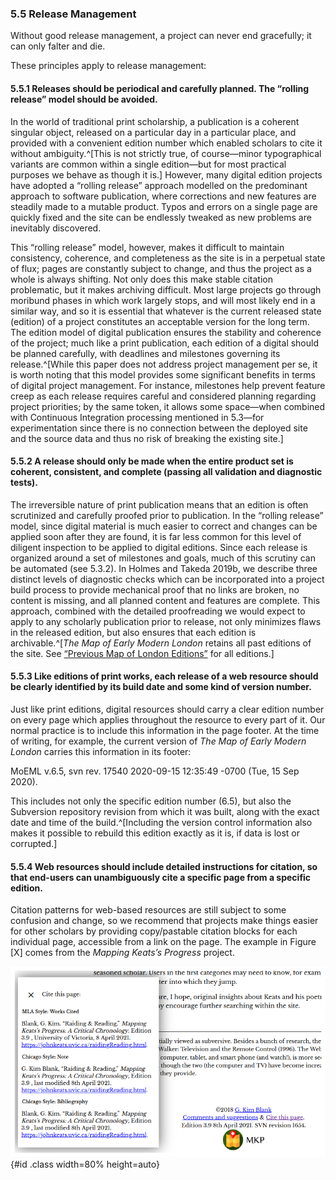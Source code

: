 
### 5.5 Release Management 

Without good release management, a project can never end gracefully; it can only falter and die. 

These principles apply to release management:

#### 5.5.1 Releases should be periodical and carefully planned. The “rolling release” model should be avoided.

In the world of traditional print scholarship, a publication is a coherent singular object, released on a particular day in a particular place, and provided with a convenient edition number which enabled scholars to cite it without ambiguity.^[This is not strictly true, of course—minor typographical variants are common within a single edition—but for most practical purposes we behave as though it is.] However, many digital edition projects have adopted a “rolling release” approach modelled on the predominant approach to software publication, where corrections and new features are steadily made to a mutable product. Typos and errors on a single page are quickly fixed and the site can be endlessly tweaked as new problems are inevitably discovered. 

This “rolling release” model, however, makes it difficult to maintain consistency, coherence, and completeness as the site is in a perpetual state of flux; pages are constantly subject to change, and thus the project as a whole is always shifting. Not only does this make stable citation problematic, but it makes archiving difficult. Most large projects go through moribund phases in which work largely stops, and will most likely end in a similar way, and so it is essential that whatever is the current released state (edition) of a project constitutes an acceptable version for the long term. The edition model of digital publication ensures the stability and coherence of the project; much like a print publication, each edition of a digital should be planned carefully, with deadlines and milestones governing its release.^[While this paper does not address project management per se, it is worth noting that this model provides some significant benefits in terms of digital project management. For instance, milestones help prevent feature creep as each release requires careful and considered planning regarding project priorities; by the same token, it allows some space—when combined with Continuous Integration processing mentioned in 5.3—for experimentation since there is no connection between the deployed site and the source data and thus no risk of breaking the existing site.]

#### 5.5.2 A release should only be made when the entire product set is coherent, consistent, and complete (passing all validation and diagnostic tests).

The irreversible nature of print publication means that an edition is often scrutinized and carefully proofed prior to publication. In the “rolling release” model, since digital material is much easier to correct and changes can be applied soon after they are found, it is far less common for this level of diligent inspection to be applied to digital editions. Since each release is organized around a set of milestones and goals, much of this scrutiny can be automated (see 5.3.2).  In Holmes and Takeda 2019b, we describe three distinct levels of diagnostic checks which can be incorporated into a project build process to provide mechanical proof that no links are broken, no content is missing, and all planned content and features are complete. This approach, combined with the detailed proofreading we would expect to apply to any scholarly publication prior to release, not only minimizes flaws in the released edition, but also ensures that each edition is archivable.^[*The Map of Early Modern London* retains all past editions of the site. See [“Previous Map of London Editions”](https://mapoflondon.uvic.ca/edition/)  for all editions.]

#### 5.5.3 Like editions of print works, each release of a web resource should be clearly identified by its build date and some kind of version number.

Just like print editions, digital resources should carry a clear edition number on every page  which applies throughout the resource to every part of it. Our normal practice is to include this information in the page footer. At the time of writing, for example, the current version of *The Map of Early Modern London* carries this information in its footer:

MoEML v.6.5, svn rev. 17540 2020-09-15 12:35:49 -0700 (Tue, 15 Sep 2020). 

This includes not only the specific edition number (6.5), but also the Subversion repository revision from which it was built, along with the exact date and time of the build.^[Including the version control information also makes it possible to rebuild this edition exactly as it is, if data is lost or corrupted.]

#### 5.5.4 Web resources should include detailed instructions for citation, so that end-users can unambiguously cite a specific page from a specific edition.

Citation patterns for web-based resources are still subject to some confusion and change, so we recommend that projects make things easier for other scholars by providing copy/pastable citation blocks for each individual page, accessible from a link on the page. The example in Figure [X] comes from the _Mapping Keats’s Progress_ project.

![Citation popup in _Mapping Keats’s Progress_](images/citationPopup.png){#id .class width=80% height=auto}
